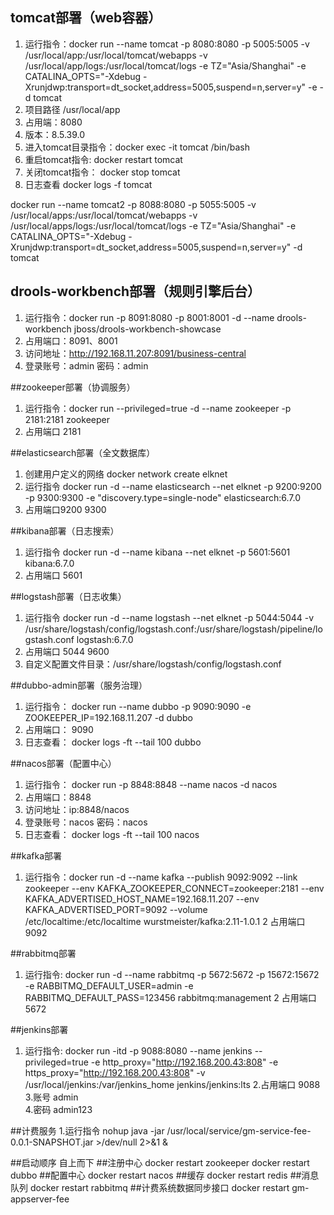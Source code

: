## tomcat部署（web容器）
1. 运行指令：docker run --name tomcat -p 8080:8080 -p 5005:5005 -v /usr/local/app:/usr/local/tomcat/webapps -v /usr/local/app/logs:/usr/local/tomcat/logs -e TZ="Asia/Shanghai" -e CATALINA_OPTS="-Xdebug -Xrunjdwp:transport=dt_socket,address=5005,suspend=n,server=y" -e  -d tomcat
2. 项目路径 /usr/local/app 
3. 占用端：8080
4. 版本：8.5.39.0
5. 进入tomcat目录指令：docker exec -it tomcat /bin/bash
6. 重启tomcat指令: docker restart tomcat
7. 关闭tomcat指令： docker stop tomcat
8. 日志查看 docker logs -f tomcat

docker run --name tomcat2 -p 8088:8080 -p 5055:5005 -v /usr/local/apps:/usr/local/tomcat/webapps -v /usr/local/apps/logs:/usr/local/tomcat/logs -e TZ="Asia/Shanghai" -e CATALINA_OPTS="-Xdebug -Xrunjdwp:transport=dt_socket,address=5005,suspend=n,server=y"  -d tomcat

## drools-workbench部署（规则引擎后台）
 1. 运行指令：docker run  -p 8091:8080 -p 8001:8001 -d --name drools-workbench jboss/drools-workbench-showcase
 2. 占用端口：8091、8001
 3. 访问地址：http://192.168.11.207:8091/business-central
 4. 登录账号：admin 密码：admin
 
##zookeeper部署（协调服务）
 1. 运行指令：docker run --privileged=true -d --name zookeeper -p 2181:2181 zookeeper
 2. 占用端口 2181
 
##elasticsearch部署（全文数据库）
1. 创建用户定义的网络 docker network create elknet
2. 运行指令 docker run -d --name elasticsearch --net elknet -p 9200:9200 -p 9300:9300 -e "discovery.type=single-node" elasticsearch:6.7.0
3. 占用端口9200 9300

##kibana部署（日志搜索）
1. 运行指令 docker run -d --name kibana --net elknet -p 5601:5601 kibana:6.7.0
2. 占用端口 5601

##logstash部署（日志收集）
1. 运行指令 docker run -d --name logstash --net elknet -p 5044:5044 -v /usr/share/logstash/config/logstash.conf:/usr/share/logstash/pipeline/logstash.conf logstash:6.7.0
2. 占用端口 5044 9600
3. 自定义配置文件目录：/usr/share/logstash/config/logstash.conf


##dubbo-admin部署（服务治理）
1. 运行指令： docker run --name dubbo -p 9090:9090 -e ZOOKEEPER_IP=192.168.11.207 -d dubbo
2. 占用端口： 9090
3. 日志查看： docker logs -ft --tail 100 dubbo

##nacos部署（配置中心）
1. 运行指令： docker run -p 8848:8848 --name nacos -d nacos
2. 占用端口：8848
3. 访问地址：ip:8848/nacos
4. 登录账号：nacos 密码：nacos
5. 日志查看： docker logs -ft --tail 100 nacos

##kafka部署 
1. 运行指令：docker run -d --name kafka --publish 9092:9092 --link zookeeper --env KAFKA_ZOOKEEPER_CONNECT=zookeeper:2181 --env KAFKA_ADVERTISED_HOST_NAME=192.168.11.207 --env KAFKA_ADVERTISED_PORT=9092 --volume /etc/localtime:/etc/localtime wurstmeister/kafka:2.11-1.0.1
2 占用端口 9092

##rabbitmq部署
1. 运行指令: docker run -d --name rabbitmq -p 5672:5672 -p 15672:15672   -e RABBITMQ_DEFAULT_USER=admin -e RABBITMQ_DEFAULT_PASS=123456 rabbitmq:management
2 占用端口 5672

##jenkins部署
1. 运行指令: docker run -itd -p 9088:8080  --name jenkins --privileged=true -e http_proxy="http://192.168.200.43:808" -e https_proxy="http://192.168.200.43:808" -v /usr/local/jenkins:/var/jenkins_home jenkins/jenkins:lts
2.占用端口 9088
3.账号 admin  
4.密码 admin123

##计费服务
1.运行指令 nohup java -jar /usr/local/service/gm-service-fee-0.0.1-SNAPSHOT.jar >/dev/null 2>&1 &



##启动顺序 自上而下
##注册中心
docker restart zookeeper
docker restart dubbo
##配置中心
docker restart nacos
##缓存
docker restart redis
##消息队列
docker restart rabbitmq
##计费系统数据同步接口
docker restart gm-appserver-fee
